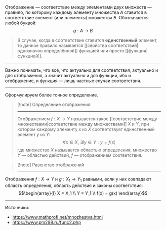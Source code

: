 Отображение — соответствие между элементами двух множеств — правило, по которому каждому элементу множества $A$ ставится в соответствие элемент (или элементы) множества $B$. Обозначается любой буквой: $$g: A \to B$$

> В случае, когда в соответствие ставится **единственный** элемент, то данное правило называется [[свойства соответствий|однозначно определённой]] функцией или просто [[функция|функцией]].


---

Важно понимать, что всё, что актуально для соответствия, актуально и для отображения, а значит актуально и для функции, ибо и отображение, и функция — лишь частные случаи соответствия.

---

Сформулируем более точное определение.

> [!note] Определение отображения
> 
> ---
> Отображением $f : X \to Y$ называется такое [[соответствие между множествами|соответствие между множествами]] $X$ и $Y$, при котором каждому элементу $x$ из $X$ соответствует единственный элемент $y$ из $Y$: $$\forall{x} \in X, \ \exists! y \in Y : y = f(x)$$
> где множество $X$ называется областью определения, множество $Y$ — областью действий, $f$ — отображением соответствия.


> [!note] Равенство отображений
>
> ---
Отображения $f : X \to Y$ и $g : X_1 \to Y_1$ равными, если у них совпадают область определения, область действия и законы соответствия: $$\begin{array}{l} X = X_1 \\ Y = Y_1 \\ f(x) = g(x) \end{array}$$


---
Источники:
* https://www.mathprofi.net/mnozhestva.html
* https://www.pm298.ru/func2.php